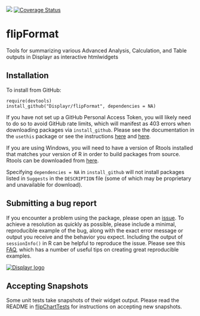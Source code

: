 [![](https://travis-ci.org/Displayr/flipFormat.svg?branch=master)](https://travis-ci.org/Displayr/flipFormat/)
[![Coverage Status](https://coveralls.io/repos/github/Displayr/flipFormat/badge.svg?branch=master)](https://coveralls.io/github/Displayr/flipFormat?branch=master)
# flipFormat

Tools for summarizing various Advanced Analysis, Calculation, and Table outputs in Displayr as interactive htmlwidgets

## Installation

To install from GitHub:
```
require(devtools)
install_github("Displayr/flipFormat", dependencies = NA)
```

If you have not set up a GitHub Personal Access Token, you will likely need to do so to avoid 
GitHub rate limits, which will manifest as 403 errors when downloading packages via
`install_github`. Please see the documentation in the `usethis` package or see the 
instructions [here](https://docs.github.com/en/authentication/keeping-your-account-and-data-secure/creating-a-personal-access-token) and [here](https://docs.github.com/en/authentication/keeping-your-account-and-data-secure/creating-a-personal-access-token).

If you are using Windows, you will need to have a version of Rtools installed that matches your
version of R in order to build packages from source. Rtools can be downloaded from
[here](https://cran.r-project.org/bin/windows/Rtools/).

Specifying `dependencies = NA` in `install_github` will not install packages listed
in `Suggests` in the `DESCRIPTION` file (some of which may be proprietary and unavailable for download).

## Submitting a bug report

If you encounter a problem using the package, please open an [issue](https://github.com/Displayr/flipFormat/issues). To achieve a resolution as quickly as possible, please include a minimal, reproducible example of the bug, along with the exact error message or output you receive and the behavior you expect. Including the output of `sessionInfo()` in R can be helpful to reproduce the issue. Please see this [FAQ](https://community.rstudio.com/t/faq-whats-a-reproducible-example-reprex-and-how-do-i-create-one/5219), which has a number of useful tips on creating great reproducible examples. 

[![Displayr logo](https://mwmclean.github.io/img/logo-header.png)](https://www.displayr.com)

## Accepting Snapshots

Some unit tests take snapshots of their widget output. Please read the README in [flipChartTests](https://github.com/Displayr/flipChartTests/blob/master/README.md) for instructions on accepting new snapshots.
